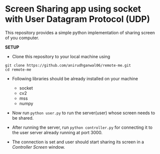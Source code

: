 # Screen Sharing app using socket with User Datagram Protocol (UDP)

This repository provides a simple python implementation of sharing screen of you computer.

**SETUP**

- Clone this repository to your local machine using
```
git clone https://github.com/anirudhganwal06/remote-me.git
cd remote-me
```

- Following libraries should be already installed on your machine
  - socket
  - cv2
  - mss
  - numpy

- Now run `python user.py` to run the server(user) whose screen needs to be shared.
- After running the server, run `python controller.py` for connecting it to the user server already running at port 3000.
- The connection is set and user should start sharing its screen in a _Controller Screen_ window.
